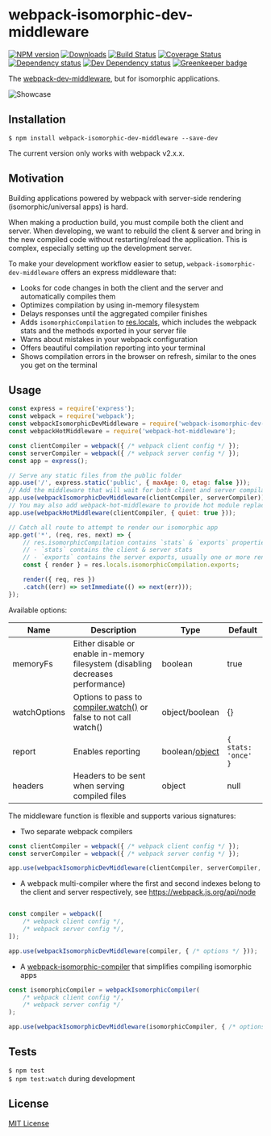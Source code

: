 # webpack-isomorphic-dev-middleware

[![NPM version][npm-image]][npm-url] [![Downloads][downloads-image]][npm-url] [![Build Status][travis-image]][travis-url] [![Coverage Status][codecov-image]][codecov-url] [![Dependency status][david-dm-image]][david-dm-url] [![Dev Dependency status][david-dm-dev-image]][david-dm-dev-url] [![Greenkeeper badge][greenkeeper-image]][greenkeeper-url]

[npm-url]:https://npmjs.org/package/webpack-isomorphic-dev-middleware
[npm-image]:http://img.shields.io/npm/v/webpack-isomorphic-dev-middleware.svg
[downloads-image]:http://img.shields.io/npm/dm/webpack-isomorphic-dev-middleware.svg
[travis-url]:https://travis-ci.org/moxystudio/webpack-isomorphic-dev-middleware
[travis-image]:http://img.shields.io/travis/moxystudio/webpack-isomorphic-dev-middleware/master.svg
[codecov-url]:https://codecov.io/gh/moxystudio/webpack-isomorphic-dev-middleware
[codecov-image]:https://img.shields.io/codecov/c/github/moxystudio/webpack-isomorphic-dev-middleware/master.svg
[david-dm-url]:https://david-dm.org/moxystudio/webpack-isomorphic-dev-middleware
[david-dm-image]:https://img.shields.io/david/moxystudio/webpack-isomorphic-dev-middleware.svg
[david-dm-dev-url]:https://david-dm.org/moxystudio/webpack-isomorphic-dev-middleware?type=dev
[david-dm-dev-image]:https://img.shields.io/david/dev/moxystudio/webpack-isomorphic-dev-middleware.svg
[greenkeeper-image]:https://badges.greenkeeper.io/moxystudio/webpack-isomorphic-dev-middleware.svg
[greenkeeper-url]:https://greenkeeper.io

The [webpack-dev-middleware](https://github.com/webpack/webpack-dev-middleware), but for isomorphic applications.

![Showcase](http://i.imgur.com/rgy7QcT.gif)


## Installation

`$ npm install webpack-isomorphic-dev-middleware --save-dev`

The current version only works with webpack v2.x.x.


## Motivation

Building applications powered by webpack with server-side rendering (isomorphic/universal apps) is hard.

When making a production build, you must compile both the client and server. When developing, we want to rebuild the client & server and bring in the new compiled code without restarting/reload the application. This is complex, especially setting up the development server.

To make your development workflow easier to setup, `webpack-isomorphic-dev-middleware` offers an express middleware that:

- Looks for code changes in both the client and the server and automatically compiles them
- Optimizes compilation by using in-memory filesystem
- Delays responses until the aggregated compiler finishes
- Adds `isomorphicCompilation` to [res.locals](https://expressjs.com/en/api.html#res.locals), which includes the webpack stats and the methods exported in your server file
- Warns about mistakes in your webpack configuration
- Offers beautiful compilation reporting into your terminal
- Shows compilation errors in the browser on refresh, similar to the ones you get on the terminal


## Usage

```js
const express = require('express');
const webpack = require('webpack');
const webpackIsomorphicDevMiddleware = require('webpack-isomorphic-dev-middleware');
const webpackHotMiddleware = require('webpack-hot-middleware');

const clientCompiler = webpack({ /* webpack client config */ });
const serverCompiler = webpack({ /* webpack server config */ });
const app = express();

// Serve any static files from the public folder
app.use('/', express.static('public', { maxAge: 0, etag: false }));
// Add the middleware that will wait for both client and server compilations to be ready
app.use(webpackIsomorphicDevMiddleware(clientCompiler, serverCompiler));
// You may also add webpack-hot-middleware to provide hot module replacement to the client
app.use(webpackHotMiddleware(clientCompiler, { quiet: true }));

// Catch all route to attempt to render our isomorphic app
app.get('*', (req, res, next) => {
    // res.isomorphicCompilation contains `stats` & `exports` properties:
    // - `stats` contains the client & server stats
    // - `exports` contains the server exports, usually one or more render functions
    const { render } = res.locals.isomorphicCompilation.exports;

    render({ req, res })
    .catch((err) => setImmediate(() => next(err)));
});
```

Available options:

| Name   | Description   | Type     | Default |
| ------ | ------------- | -------- | ------- |
| memoryFs | Either disable or enable in-memory filesystem (disabling decreases performance) | boolean | true |
| watchOptions | Options to pass to [compiler.watch()](https://webpack.js.org/configuration/watch/#watchoptions) or false to not call watch() | object/boolean | {} |
| report |  Enables reporting | boolean/[object](https://github.com/moxystudio/webpack-isomorphic-compiler/blob/master/README.md#reporter) | `{ stats: 'once' }`
| headers | Headers to be sent when serving compiled files | object | null |


The middleware function is flexible and supports various signatures:

- Two separate webpack compilers

```js
const clientCompiler = webpack({ /* webpack client config */ });
const serverCompiler = webpack({ /* webpack server config */ });

app.use(webpackIsomorphicDevMiddleware(clientCompiler, serverCompiler, { /* options */ }));
```

- A webpack multi-compiler where the first and second indexes belong to the client and server respectively, see https://webpack.js.org/api/node

```js

const compiler = webpack([
    /* webpack client config */,
    /* webpack server config */,
]);

app.use(webpackIsomorphicDevMiddleware(compiler, { /* options */ }));
```

- A [webpack-isomorphic-compiler](https://github.com/moxystudio/webpack-isomorphic-compiler ) that simplifies compiling isomorphic apps

```js
const isomorphicCompiler = webpackIsomorphicCompiler(
    /* webpack client config */,
    /* webpack server config */
);

app.use(webpackIsomorphicDevMiddleware(isomorphicCompiler, { /* options */ }));
```


## Tests

`$ npm test`   
`$ npm test:watch` during development


## License

[MIT License](http://opensource.org/licenses/MIT)
